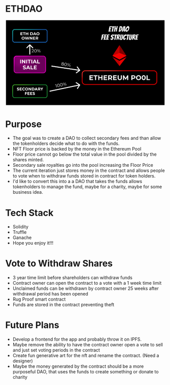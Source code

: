 # ETHDAO

<p align="center">
  <img src="images/FeeStructure.png" width="500" />
</p>

# Purpose
- The goal was to create a DAO to collect secondary fees and than allow the tokenholders decide what to do with the funds.
- NFT Floor price is backed by the money in the Ethereum Pool
- Floor price cannot go below the total value in the pool divided by the shares minted.
- Secondary sale royalties go into the pool increasing the Floor Price
- The current iteration just stores money in the contract and allows people to vote when to withdraw funds stored in contract for token holders.
- I'd like to convert this into a a DAO that takes the funds allows tokenholders to manage the fund, maybe for a charity, maybe for some business idea.

# Tech Stack
- Solidity
- Truffle
- Ganache
- Hope you enjoy it!!!

# Vote to Withdraw Shares
- 3 year time limit before shareholders can withdraw funds
- Contract owner can open the contract to a vote with a 1 week time limit
- Unclaimed funds can be withdrawn by contract owner 25 weeks after withdrawal period has been opened
- Rug Proof smart contract
- Funds are stored in the contract preventing theft

# Future Plans
- Develop a frontend for the app and probably throw it on IPFS.
- Maybe remove the ability to have the contract owner open a vote to sell and just set voting periods in the contract
- Create fun generative art for the nft and rename the contract. (Need a designer)
- Maybe the money generated by the contract should be a more purposeful DAO, that uses the funds to create something or donate to charity
